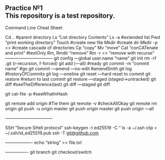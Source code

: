 Practice №1  
This repository is a test repository.  
---
Command Line Cheat Sheet:  

Cd .. #parent directory
Ls  “List directory Contents”
Ls -a #extended list
Pwd  “print working directory”
Touch #create new file
Mkdir <directory> #create dir
Mkdir -p <> #create cascade of directories
Cp <what><what>  <where> “copy”
Mv <what><what> <where> “move”
Cat “conCATenate and print” #textOnly
Rm, Rmdir “remove”
Rm -r <> “remove with recurse”
———————————
git config —global user.name “name”
git init 
rm -rf  .git (r-recursion, f-forced) 
git add (—all) #ready
git commit  -m “commit name”  #go
git commit —amend —no-edit #amendSmth
git log #historyOfCommits
git log —oneline
git reset —hard <hash> reset to commit
git restore <file> #return to last commit
git restore —staged <file> (staged->untracked)
git diff #seeTheDifference(last)
git diff —staged
git diff <hash> <hash>

git cat-file -p #seeWhatInHash


git remote add origin <ssh address> #Tie them
git remote -v #checkAllOkay
git remote rm origin
git push -u origin master
git push origin master
git push origin —all

———————————

SSH “Secure SHell protocol”
ssh-keygen -t ed25519 -C “<email>
ls -a ~/.ssh
clip < ~/.ssh/id_ed25519.pub
ssh -T git@github.com

——————-
echo “string” >> file.txt

—————-
git branch
git checkout/switch <branch>


